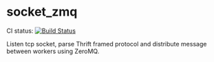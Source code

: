 socket_zmq
==========

CI status: [![Build Status](https://secure.travis-ci.org/blackwithwhite666/socket_zmq.png?branch=master)](http://travis-ci.org/blackwithwhite666/socket_zmq)

Listen tcp socket, parse Thrift framed protocol and distribute message
between workers using ZeroMQ.
